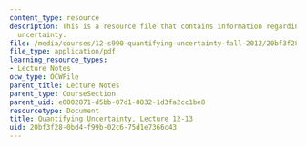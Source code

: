 ```yaml
---
content_type: resource
description: This is a resource file that contains information regarding quantifying
  uncertainty.
file: /media/courses/12-s990-quantifying-uncertainty-fall-2012/20bf3f280bd4f99b02c675d1e7366c43_MIT12_S990F12_Lecture12-13.pdf
file_type: application/pdf
learning_resource_types:
- Lecture Notes
ocw_type: OCWFile
parent_title: Lecture Notes
parent_type: CourseSection
parent_uid: e0002871-d5bb-07d1-0832-1d3fa2cc1be8
resourcetype: Document
title: Quantifying Uncertainty, Lecture 12-13
uid: 20bf3f28-0bd4-f99b-02c6-75d1e7366c43
---
```

